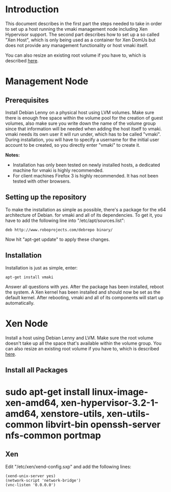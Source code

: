 # Introduction #
This document describes in the first part the steps needed to take in order to set up a host running the vmaki management node including Xen Hypervisor support. The second part describes how to set up a so called "Xen Host", which is only being used as a container for Xen DomUs but does not provide any management functionality or host vmaki itself.

You can also resize an existing root volume if you have to, which is described [here](http://code.google.com/p/vmaki/wiki/ResizeRootVolume).

# Management Node #

## Prerequisites ##
Install Debian Lenny on a physical host using LVM volumes. Make sure there is enough free space within the volume pool for the creation of guest volumes, also make sure you write down the name of the volume group since that information will be needed when adding the host itself to vmaki. vmaki needs its own user it will run under, which has to be called "vmaki". During installation, you will have to specify a username for the initial user account to be created, so you directly enter "vmaki" to create it.

**Notes:**
  * Installation has only been tested on newly installed hosts, a dedicated machine for vmaki is highly recommended.
  * For client machines Firefox 3 is highly recommended. It has not been tested with other browsers.

## Setting up the repository ##

To make the installation as simple as possible, there's a package for the x64 architecture of Debian. for vmaki and all of its dependencies. To get it, you have to add the following line into "/etc/apt/sources.list":

```
deb http://www.roboprojects.com/debrepo binary/
```

Now hit "apt-get update" to apply these changes.

## Installation ##

Installation is just as simple, enter:

```
apt-get install vmaki
```
Answer all questions with _yes_. After the package has been installed, reboot the system. A Xen kernel has been installed and should now be set as the default kernel. After rebooting, vmaki and all of its components will start up automatically.

# Xen Node #

Install a host using Debian Lenny and LVM. Make sure the root volume doesn't take up all the space that's available within the volume group. You can also resize an existing root volume if you have to, which is described [here](http://code.google.com/p/vmaki/wiki/ResizeRootVolume).

## Install all Packages ##

# sudo apt-get install linux-image-xen-amd64, xen-hypervisor-3.2-1-amd64, xenstore-utils, xen-utils-common libvirt-bin openssh-server nfs-common portmap

## Xen ##
Edit "/etc/xen/xend-config.sxp" and add the following lines:
```
(xend-unix-server yes)
(network-script 'network-bridge')
(vnc-listen '0.0.0.0')
```